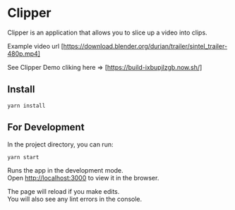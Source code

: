 # Clipper

Clipper is an application that allows you to slice ​up a video into clips.

Example video url
[https://download.blender.org/durian/trailer/sintel_trailer-480p.mp4]

See Clipper Demo cliking here => [https://build-ixbupjlzgb.now.sh/] 

## Install

```
yarn install
```

## For Development

In the project directory, you can run:

```
yarn start
```

Runs the app in the development mode.<br>
Open [http://localhost:3000](http://localhost:3000) to view it in the browser.

The page will reload if you make edits.<br>
You will also see any lint errors in the console.
